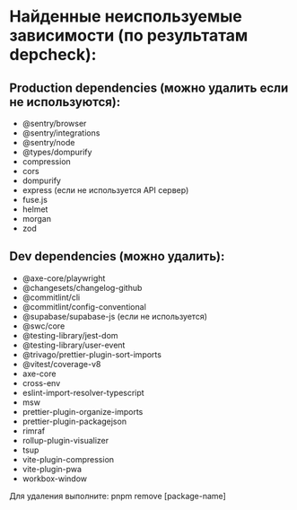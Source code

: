 # Найденные неиспользуемые зависимости (по результатам depcheck):

## Production dependencies (можно удалить если не используются):
- @sentry/browser
- @sentry/integrations  
- @sentry/node
- @types/dompurify
- compression
- cors
- dompurify
- express (если не используется API сервер)
- fuse.js
- helmet
- morgan
- zod

## Dev dependencies (можно удалить):
- @axe-core/playwright
- @changesets/changelog-github
- @commitlint/cli
- @commitlint/config-conventional
- @supabase/supabase-js (если не используется)
- @swc/core
- @testing-library/jest-dom
- @testing-library/user-event
- @trivago/prettier-plugin-sort-imports
- @vitest/coverage-v8
- axe-core
- cross-env
- eslint-import-resolver-typescript
- msw
- prettier-plugin-organize-imports
- prettier-plugin-packagejson
- rimraf
- rollup-plugin-visualizer
- tsup
- vite-plugin-compression
- vite-plugin-pwa
- workbox-window

Для удаления выполните:
pnpm remove [package-name]
